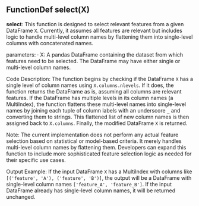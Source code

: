 ## FunctionDef select(X)
**select**: This function is designed to select relevant features from a given DataFrame `X`. Currently, it assumes all features are relevant but includes logic to handle multi-level column names by flattening them into single-level columns with concatenated names.

parameters:
· X: A pandas DataFrame containing the dataset from which features need to be selected. The DataFrame may have either single or multi-level column names.

Code Description: The function begins by checking if the DataFrame `X` has a single level of column names using `X.columns.nlevels`. If it does, the function returns the DataFrame as is, assuming all columns are relevant features. If the DataFrame has multiple levels in its column names (a MultiIndex), the function flattens these multi-level names into single-level names by joining each tuple of column labels with an underscore `_` and converting them to strings. This flattened list of new column names is then assigned back to `X.columns`. Finally, the modified DataFrame `X` is returned.

Note: The current implementation does not perform any actual feature selection based on statistical or model-based criteria. It merely handles multi-level column names by flattening them. Developers can expand this function to include more sophisticated feature selection logic as needed for their specific use cases.

Output Example: If the input DataFrame `X` has a MultiIndex with columns like `[('feature', 'A'), ('feature', 'B')]`, the output will be a DataFrame with single-level column names `['feature_A', 'feature_B']`. If the input DataFrame already has single-level column names, it will be returned unchanged.
